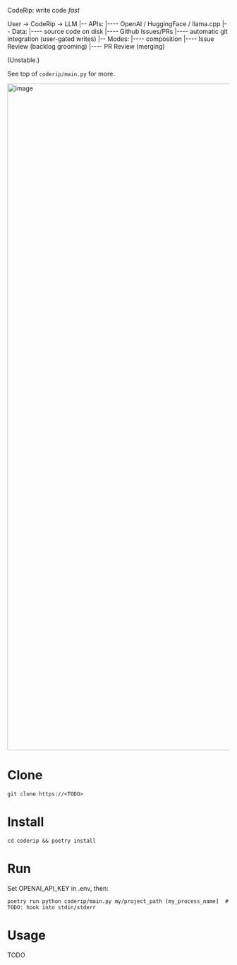 CodeRip: write code *fast*

User -> CodeRip -> LLM
          |-- APIs:
          |---- OpenAI / HuggingFace / llama.cpp
          |-- Data:
          |---- source code on disk
          |---- Github Issues/PRs
          |---- automatic git integration (user-gated writes)
          |-- Modes:
          |---- composition
          |---- Issue Review (backlog grooming)
          |---- PR Review (merging)

(Unstable.)

See top of `coderip/main.py` for more.

<img width="1510" alt="image" src="https://github.com/abrichr/coderip/assets/774615/7b7deedc-72f2-4f65-915c-c49de86a695f">

# Clone

```
git clone https://<TODO>
```


# Install

```
cd coderip && poetry install
```

# Run

Set OPENAI_API_KEY in .env, then:

```
poetry run python coderip/main.py my/project_path [my_process_name]  # TODO: hook into stdin/stderr
```

# Usage

TODO
